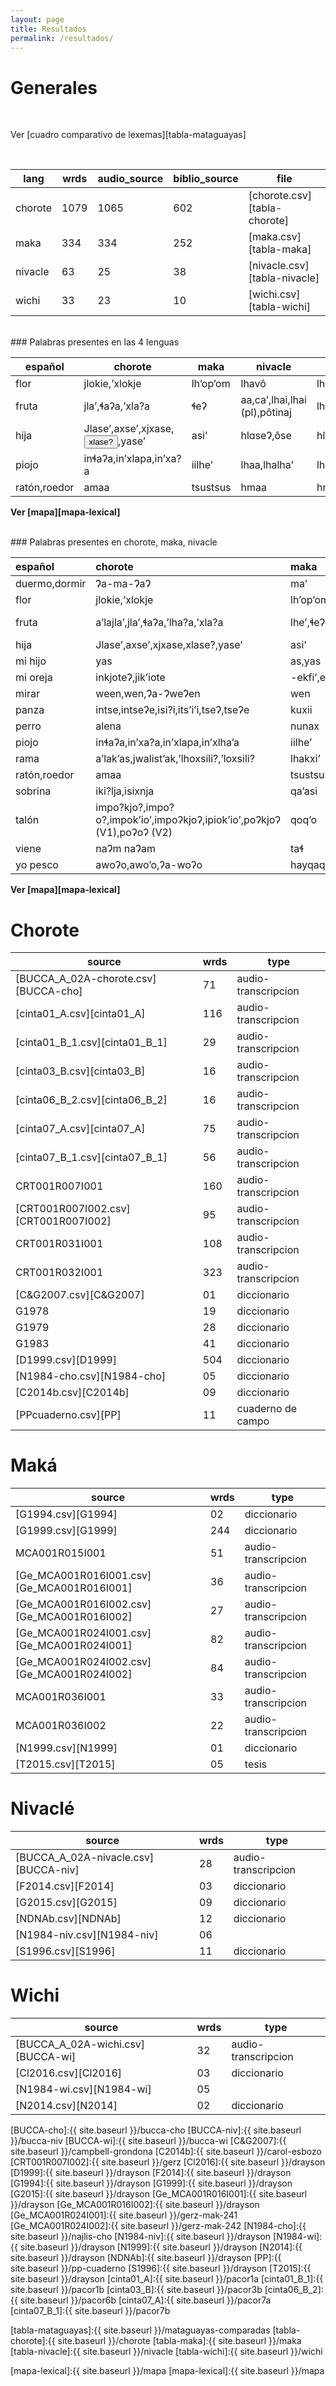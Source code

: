 ```yaml
---
layout: page
title: Resultados
permalink: /resultados/
---
```


<audio id="myAudio">
  <source src="{{ site.baseurl }}/assets/audio/cinta01_A-xlase.wav" type="audio/wav">
  Your browser does not support the audio element.
</audio>

# Generales

<br/>

Ver [cuadro comparativo de lexemas][tabla-mataguayas]

<br/>

 lang    | wrds  |  audio_source | biblio_source | file
---------|-------|---------------|---------------|--------
chorote  | 1079  |    1065       |    602        | [chorote.csv][tabla-chorote]
maka     |  334  |     334       |    252        | [maka.csv][tabla-maka]
nivacle  |   63  |      25       |     38        | [nivacle.csv][tabla-nivacle]
wichi    |   33  |      23       |     10        | [wichi.csv][tabla-wichi]

<br/>
### Palabras presentes en las 4 lenguas


español     |chorote                |maka|nivacle|wichi
------------|-----------------------|----|-------|--------
flor        |jlokie,ʼxlokje         |lhʼopʼom|lhavô|lhaawoʼ
fruta       |jlaʼ,ɬaʔa,ʼxla?a       |ɬeʔ|aa,caʼ,lhai,lhai (pl),pôtinaj|lhai,ʼnooqàs
hija        |Jlaseʼ,axseʼ,xjxase,<button onclick="playAudio()" type="button">xlase?</button>,yaseʼ   |asiʼ|hlɑseɁ,ôse|hla:seɁ,hlo:seɁ
piojo       |inɬaʔa,inʼxlapa,in’xa?a|iilheʼ|lhaa,lhalhaʼ|lhaʼ
ratón,roedor|amaa                   |tsustsus|hmaa|hmaa

**Ver [mapa][mapa-lexical]**

<br/>
### Palabras presentes en chorote, maka, nivacle

| español       | chorote                                                               | maka                | nivacle                       
|:--------------|:----------------------------------------------------------------------|:--------------------|:------------------------------|
| duermo,dormir | Ɂa-ma-ɁaɁ                                                             | maʼ                 | jimɑʔ                         |
| flor          | jlokie,ʼxlokje                                                        | lhʼopʼom,lhʼopʼom   | lhavô                         |
| fruta         | aʼlajlaʼ,jlaʼ,ɬaʔa,ʼlha?a,ʼxla?a                                      | lheʼ,ɬeʔ            | aa,caʼ,lhai,lhai (pl),pôtinaj |
| hija          | Jlaseʼ,axseʼ,xjxase,xlase?,yaseʼ                                      | asiʼ                | hlɑseɁ,ôse                    |
| mi hijo       | yas                                                                   | as,yas              | yôôs                          |
| mi oreja      | inkjoteʔ,jikʼiote                                                     | -ekfiʼ,ekfiʼ,jikfeʔ | jikfeʔ                        |
| mirar         | ween,wen,Ɂa-ɁweɁen                                                    | wen                 | xaʔβan                        |
| panza         | intse,intseʔe,isi?i,itsʼiʼi,tseʔ,tseʔe                                | kuxii               | vatavtsʼeʼ                    |
| perro         | alena                                                                 | nunax               | nuu                           |
| piojo         | inɬaʔa,inʼxa?a,inʼxlapa,inʼxlhaʼa                                     | iilheʼ              | lhaa,lhalhaʼ                  |
| rama          | aʼlakʼas,jwalistʼak,ʼlhoxsili?,ʼloxsili?                              | lhakxiʼ             | aausej,vatʼoicha              |
| ratón,roedor  | amaa                                                                  | tsustsus            | hmaa                          |
| sobrina       | iki?lja,isixnja                                                       | qaʼasi              | faccheʼ                       |
| talón         | impo?kjo?,impo?o?,impokʼioʼ,impoʔkjoʔ,ipiokʼioʼ,poʔkjoʔ (V1),poʔoʔ (V2)| qoqʼo              | pʼicʼo                        |
| viene         | naɁm naɁam                                                            | taɬ                 | nam                           |
| yo pesco      | awoʔo,awoʼo,ʔa-woʔo                                                   | hayqaqaqanhen       | xawoʔ                         |


**Ver [mapa][mapa-lexical]**

# Chorote

source                     | wrds  |  type 
---------------------------|-------|--------
[BUCCA_A_02A-chorote.csv][BUCCA-cho]  |  71 |  audio-transcripcion
[cinta01_A.csv][cinta01_A]            | 116 |  audio-transcripcion 
[cinta01_B_1.csv][cinta01_B_1]        |  29 |  audio-transcripcion
[cinta03_B.csv][cinta03_B]            |  16 |  audio-transcripcion
[cinta06_B_2.csv][cinta06_B_2]        |  16 |  audio-transcripcion
[cinta07_A.csv][cinta07_A]            |  75 |  audio-transcripcion
[cinta07_B_1.csv][cinta07_B_1]        |  56 |  audio-transcripcion
CRT001R007I001                        | 160 |  audio-transcripcion
[CRT001R007I002.csv][CRT001R007I002]  |  95 |  audio-transcripcion
CRT001R031I001                        | 108 |  audio-transcripcion
CRT001R032I001                        | 323 |  audio-transcripcion
[C&G2007.csv][C&G2007]                |  01 |  diccionario
G1978                                 |  19 |  diccionario
G1979                                 |  28 |  diccionario
G1983                                 |  41 |  diccionario
[D1999.csv][D1999]                    | 504 |  diccionario
[N1984-cho.csv][N1984-cho]            |  05 |  diccionario
[C2014b.csv][C2014b]                  |  09 |  diccionario
[PPcuaderno.csv][PP]                  |  11 |  cuaderno de campo

# Maká

source                        | wrds  |  type 
------------------------------|-------|--------
[G1994.csv][G1994]      |  02 |  diccionario
[G1999.csv][G1999]      | 244 |  diccionario
MCA001R015I001          |  51 | audio-transcripcion
[Ge_MCA001R016I001.csv][Ge_MCA001R016I001] | 36 |  audio-transcripcion
[Ge_MCA001R016I002.csv][Ge_MCA001R016I002] | 27 |  audio-transcripcion
[Ge_MCA001R024I001.csv][Ge_MCA001R024I001] | 82 |  audio-transcripcion
[Ge_MCA001R024I002.csv][Ge_MCA001R024I002] | 84 |  audio-transcripcion
MCA001R036I001          | 33 | audio-transcripcion
MCA001R036I002          | 22 | audio-transcripcion
[N1999.csv][N1999]      | 01 |  diccionario
[T2015.csv][T2015]      | 05 |  tesis

# Nivaclé

source                    | wrds  |  type 
--------------------------|-------|--------
[BUCCA_A_02A-nivacle.csv][BUCCA-niv] | 28    |  audio-transcripcion
[F2014.csv][F2014]               | 03    |  diccionario
[G2015.csv][G2015]               | 09    |  diccionario
[NDNAb.csv][NDNAb]               | 12    |  diccionario
[N1984-niv.csv][N1984-niv]       | 06    |
[S1996.csv][S1996]               | 11    |  diccionario


# Wichi

source                 | wrds  |  type 
-----------------------|-------|--------
[BUCCA_A_02A-wichi.csv][BUCCA-wi]  | 32 |  audio-transcripcion
[Cl2016.csv][Cl2016]               | 03 |  diccionario
[N1984-wi.csv][N1984-wi]           | 05 |  
[N2014.csv][N2014]                 | 02 |  diccionario



[BUCCA-cho]:{{ site.baseurl }}/bucca-cho
[BUCCA-niv]:{{ site.baseurl }}/bucca-niv
[BUCCA-wi]:{{ site.baseurl }}/bucca-wi
[C&G2007]:{{ site.baseurl }}/campbell-grondona
[C2014b]:{{ site.baseurl }}/carol-esbozo
[CRT001R007I002]:{{ site.baseurl }}/gerz
[Cl2016]:{{ site.baseurl }}/drayson
[D1999]:{{ site.baseurl }}/drayson
[F2014]:{{ site.baseurl }}/drayson
[G1994]:{{ site.baseurl }}/drayson
[G1999]:{{ site.baseurl }}/drayson
[G2015]:{{ site.baseurl }}/drayson
[Ge_MCA001R016I001]:{{ site.baseurl }}/drayson
[Ge_MCA001R016I002]:{{ site.baseurl }}/drayson
[Ge_MCA001R024I001]:{{ site.baseurl }}/gerz-mak-241
[Ge_MCA001R024I002]:{{ site.baseurl }}/gerz-mak-242
[N1984-cho]:{{ site.baseurl }}/najlis-cho
[N1984-niv]:{{ site.baseurl }}/drayson
[N1984-wi]:{{ site.baseurl }}/drayson
[N1999]:{{ site.baseurl }}/drayson
[N2014]:{{ site.baseurl }}/drayson
[NDNAb]:{{ site.baseurl }}/drayson
[PP]:{{ site.baseurl }}/pp-cuaderno
[S1996]:{{ site.baseurl }}/drayson
[T2015]:{{ site.baseurl }}/drayson
[cinta01_A]:{{ site.baseurl }}/pacor1a
[cinta01_B_1]:{{ site.baseurl }}/pacor1b
[cinta03_B]:{{ site.baseurl }}/pacor3b
[cinta06_B_2]:{{ site.baseurl }}/pacor6b
[cinta07_A]:{{ site.baseurl }}/pacor7a
[cinta07_B_1]:{{ site.baseurl }}/pacor7b

[tabla-mataguayas]:{{ site.baseurl }}/mataguayas-comparadas
[tabla-chorote]:{{ site.baseurl }}/chorote
[tabla-maka]:{{ site.baseurl }}/maka
[tabla-nivacle]:{{ site.baseurl }}/nivacle
[tabla-wichi]:{{ site.baseurl }}/wichi

[mapa-lexical]:{{ site.baseurl }}/mapa
[mapa-lexical]:{{ site.baseurl }}/mapa


<script>
var x = document.getElementById("myAudio"); 

function playAudio() { 
  x.play(); 
} 

</script>
